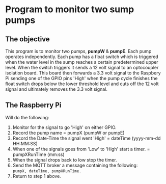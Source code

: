# Program to monitor two sump pumps
## The objective
This program is to monitor two pumps, **pumpW** & **pumpE**. Each pump operates independently. Each pump has a float switch which is triggered when the water level in the sump reaches a certain predetermined upper level. When the switch triggers it sends a 12 volt signal to an optocoupler isolation board. This board then forwards a 3.3 volt signal to the Raspbery Pi sending one of the GPIO pins 'High' when the pump cycle finishes the float switch drops below the lower threshold level and cuts off the 12 volt signal and ultimately removes the 3.3 volt signal.

## The Raspberry Pi
Will do the following:
1. Monitor for the signal to go 'High' on either GPIO.
2. Record the pump name = pumpX (pumpW or pumpE)
3. Record the Date-Time the signal went 'High' = dateTime (yyyy-mm-dd HH:MM:SS)
4. When one of the signals goes from 'Low' to 'High' start a timer. = pumpXRunTime (mm:ss)
5. When the signal drops back to low stop the timer.
6. Send the MQTT broker a message containing the following:  
```pumpX, dateTime, pumpXRunTime.```
7. Return to step 1 above.
